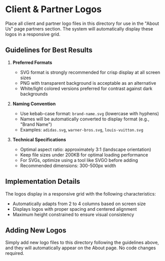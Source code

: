 # Client & Partner Logos

Place all client and partner logo files in this directory for use in the "About Us" page partners section. The system will automatically display these logos in a responsive grid.

## Guidelines for Best Results

1. **Preferred Formats**
   - SVG format is strongly recommended for crisp display at all screen sizes
   - PNG with transparent background is acceptable as an alternative
   - White/light colored versions preferred for contrast against dark backgrounds

2. **Naming Convention**
   - Use kebab-case format: `brand-name.svg` (lowercase with hyphens)
   - Names will be automatically converted to display format (e.g., "Brand Name")
   - Examples: `adidas.svg`, `warner-bros.svg`, `louis-vuitton.svg`

3. **Technical Specifications**
   - Optimal aspect ratio: approximately 3:1 (landscape orientation)
   - Keep file sizes under 200KB for optimal loading performance
   - For SVGs, optimize using a tool like SVGO before adding
   - Recommended dimensions: 300-500px width

## Implementation Details

The logos display in a responsive grid with the following characteristics:
- Automatically adapts from 2 to 4 columns based on screen size
- Displays logos with proper spacing and centered alignment
- Maximum height constrained to ensure visual consistency

## Adding New Logos

Simply add new logo files to this directory following the guidelines above, and they will automatically appear on the About page. No code changes required.
